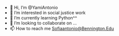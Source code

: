 - 👋 Hi, I’m @YamiAntonio
- 👀 I’m interested in social justice work
- 🌱 I’m currently learning Python^^
- 💞️ I’m looking to collaborate on ...
- 📫 How to reach me Sofiaantonio@Bennington.Edu

<!---
YamiAntonio/YamiAntonio is a ✨ special ✨ repository because its `README.md` (this file) appears on your GitHub profile.
You can click the Preview link to take a look at your changes.
--->
